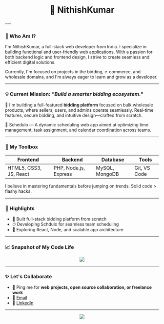 <h1 align="center">🚀 NithishKumar</h1>
---

### 🧭 Who Am I?

I'm NithishKumar, a full-stack web developer from India. I specialize in building functional and user-friendly web applications. With a passion for both backend logic and frontend design, I strive to create seamless and efficient digital solutions.

Currently, I'm focused on projects in the bidding, e-commerce, and wholesale domains, and I'm always eager to learn and grow as a developer.



---

### 💡 Current Mission: *"Build a smarter bidding ecosystem."*

💼 I'm building a full-featured **bidding platform** focused on bulk wholesale products, where sellers, users, and admins operate seamlessly. Real-time features, secure bidding, and intuitive design—crafted from scratch.

📅 Schedulo — A dynamic scheduling web app aimed at optimizing time management, task assignment, and calendar coordination across teams.

---

### 🧰 My Toolbox
| Frontend               | Backend               | Database       | Tools                 |
| ---------------------- | --------------------- | -------------- | --------------------- |
| HTML5, CSS3, JS, React | PHP, Node.js, Express | MySQL, MongoDB | Git, VS Code          |


I believe in mastering fundamentals before jumping on trends. Solid code > flashy hacks.

---
### 🌟 Highlights

- 🚀 Built full-stack bidding platform from scratch  
- ⏱ Developing Schdulo for seamless team scheduling  
- 🧠 Exploring React, Node, and scalable app architecture  

---
### 📈 Snapshot of My Code Life

<p align="center">
  <img src="https://github-readme-stats.vercel.app/api?username=nithishkumarsaravanan&show_icons=true&theme=tokyonight&hide=prs&count_private=true" />
</p>



---

### ✨ Let's Collaborate

- 💬 Ping me for **web projects, open source collaboration, or freelance work**
- 📧 [Email](mailto:nithiishhh@gmail.com)  
- 🔗 [LinkedIn](https://www.linkedin.com/in/nithishkumar-s-93ab16259/)



---

<p align="center">
  <img src="https://readme-typing-svg.herokuapp.com/?lines=Let's+build+the+web+together!;Always+learning,+always+shipping.&center=true&width=500&color=00ffcc">
</p>
